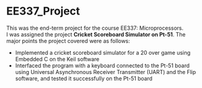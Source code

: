 # EE337_Project

This was the end-term project for the course EE337: Microprocessors. <br>
I was assigned the project **Cricket Scoreboard Simulator on Pt-51**. The major points the project covered were as follows:
* Implemented a cricket scoreboard simulator for a 20 over game using Embedded C on the Keil software
* Interfaced the program with a keyboard connected to the Pt-51 board using Universal Asynchronous Receiver Transmitter (UART) and the Flip software, 
  and tested it successfully on the Pt-51 board
  

